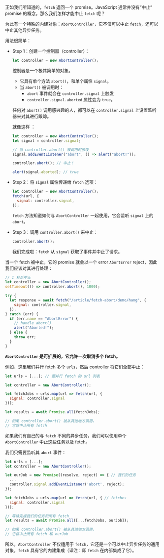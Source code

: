 正如我们所知道的，`fetch` 返回一个 promise。JavaScript 通常并没有“中止” promise 的概念。那么我们怎样才能中止 `fetch` 呢？

为此有一个特殊的内建对象：`AbortController`，它不仅可以中止 `fetch`，还可以中止其他异步任务。

用法很简单：

- Step 1：创建一个控制器（controller）：

  ```js
  let controller = new AbortController();
  ```

  控制器是一个极其简单的对象。

  - 它具有单个方法 `abort()`，和单个属性 `signal`。
  - 当 `abort()` 被调用时：
    - `abort` 事件就会在 `controller.signal` 上触发
    - `controller.signal.aborted` 属性变为 `true`。

  任何对 `abort()` 调用感兴趣的人，都可以在 `controller.signal` 上设置监听器来对其进行跟踪。

  就像这样 ：

  ```js
  let controller = new AbortController();
  let signal = controller.signal;

  // 当 controller.abort() 被调用时触发
  signal.addEventListener("abort", () => alert("abort!"));

  controller.abort(); // 中止！

  alert(signal.aborted); // true
  ```

- Step 2：将 `signal` 属性传递给 `fetch` 选项：

  ```js
  let controller = new AbortController();
  fetch(url, {
    signal: controller.signal,
  });
  ```

  `fetch` 方法知道如何与 `AbortController` 一起使用，它会监听 `signal` 上的 `abort`。

- Step 3：调用 `controller.abort()` 来中止：

  ```js
  controller.abort();
  ```

  我们完成啦：`fetch` 从 `signal` 获取了事件并中止了请求。

当一个 fetch 被中止，它的 promise 就会以一个 error `AbortError` reject，因此我们应该对其进行处理：

```js
// 1 秒后中止
let controller = new AbortController();
setTimeout(() => controller.abort(), 1000);

try {
  let response = await fetch("/article/fetch-abort/demo/hang", {
    signal: controller.signal,
  });
} catch (err) {
  if (err.name == "AbortError") {
    // handle abort()
    alert("Aborted!");
  } else {
    throw err;
  }
}
```

**`AbortController` 是可扩展的，它允许一次取消多个 fetch。**

例如，这里我们并行 fetch 多个 `urls`，然后 controller 将它们全部中止：

```js
let urls = [...]; // 要并行 fetch 的 url 列表

let controller = new AbortController();

let fetchJobs = urls.map(url => fetch(url, {
  signal: controller.signal
}));

let results = await Promise.all(fetchJobs);

// 如果 controller.abort() 被从其他地方调用，
// 它将中止所有 fetch
```

如果我们有自己的与 `fetch` 不同的异步任务，我们可以使用单个 `AbortController` 中止这些任务以及 fetch。

我们只需要监听其 `abort` 事件：

```js
let urls = [...];
let controller = new AbortController();

let ourJob = new Promise((resolve, reject) => { // 我们的任务
  ...
  controller.signal.addEventListener('abort', reject);
});

let fetchJobs = urls.map(url => fetch(url, { // fetches
  signal: controller.signal
}));

// 等待完成我们的任务和所有 fetch
let results = await Promise.all([...fetchJobs, ourJob]);

// 如果 controller.abort() 被从其他地方调用，
// 它将中止所有 fetch 和 ourJob
```

所以，`AbortController` 不仅适用于 `fetch`，它还是一个可以中止异步任务的通用对象，`fetch` 具有它的内建集成（译注：即 `fetch` 在内部集成了它）。
